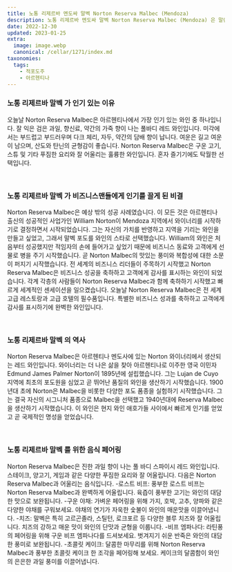```yaml
---
title: 노통 리제르바 멘도싸 말벡 Norton Reserva Malbec (Mendoza)
description: 노통 리제르바 멘도싸 말벡 Norton Reserva Malbec (Mendoza) 은 말린 과일, 향신료 및 미묘한 오크 풍미의 독특한 조합을 제공하는 강력하고 복합적인 레드 와인입니다.
date: 2022-12-30
updated: 2023-01-25
extra:
  image: image.webp
  canonical: /cellar/1271/index.md
taxonomies:
  tags: 
    - 적포도주
    - 아르헨티나
---
```



### 노통 리제르바 말벡 가 인기 있는 이유

오늘날 Norton Reserva Malbec은 아르헨티나에서 가장 인기 있는 와인 중 하나입니다. 잘 익은 검은 과일, 향신료, 약간의 가죽 향이 나는 풀바디 레드 와인입니다. 미각에서는 부드럽고 부드러우며 다크 체리, 자두, 약간의 담배 향이 납니다. 여운은 길고 여운이 남으며, 산도와 탄닌의 균형감이 좋습니다. Norton Reserva Malbec은 구운 고기, 스튜 및 기타 푸짐한 요리와 잘 어울리는 훌륭한 와인입니다. 혼자 즐기기에도 탁월한 선택입니다.

&nbsp;  

### 노통 리제르바 말벡 가 비즈니스맨들에게 인기를 끌게 된 비결

Norton Reserva Malbec은 예상 밖의 성공 사례였습니다. 이 모든 것은 아르헨티나 출신의 성공적인 사업가인 William Norton이 Mendoza 지역에서 와이너리를 시작하기로 결정하면서 시작되었습니다. 그는 자신의 가치를 반영하고 지역을 기리는 와인을 만들고 싶었고, 그래서 말벡 포도를 와인의 스타로 선택했습니다. William의 와인은 처음부터 성공했지만 적임자의 손에 들어가고 싶었기 때문에 비즈니스 동료와 고객에게 선물로 병을 주기 시작했습니다. 곧 Norton Malbec의 맛있는 풍미와 복합성에 대한 소문이 퍼지기 시작했습니다. 전 세계의 비즈니스 리더들이 주목하기 시작했고 Norton Reserva Malbec은 비즈니스 성공을 축하하고 고객에게 감사를 표시하는 와인이 되었습니다. 각계 각층의 사람들이 Norton Reserva Malbec과 함께 축하하기 시작했고 빠르게 세계적인 센세이션을 일으켰습니다. 오늘날 Norton Reserva Malbec은 전 세계 고급 레스토랑과 고급 호텔의 필수품입니다. 특별한 비즈니스 성과를 축하하고 고객에게 감사를 표시하기에 완벽한 와인입니다.

&nbsp;  

### 노통 리제르바 말벡 의 역사

Norton Reserva Malbec은 아르헨티나 멘도사에 있는 Norton 와이너리에서 생산되는 레드 와인입니다. 와이너리는 더 나은 삶을 찾아 아르헨티나로 이주한 영국 이민자 Edmund James Palmer Norton이 1895년에 설립했습니다. 그는 Lujan de Cuyo 지역에 최초의 포도원을 심었고 곧 뛰어난 품질의 와인을 생산하기 시작했습니다. 1900년대 초에 Norton은 Malbec을 비롯한 다양한 포도 품종을 실험하기 시작했습니다. 그는 결국 자신의 시그니처 품종으로 Malbec을 선택했고 1940년대에 Reserva Malbec을 생산하기 시작했습니다. 이 와인은 현지 와인 애호가들 사이에서 빠르게 인기를 얻었고 곧 국제적인 명성을 얻었습니다.

&nbsp;  

### 노통 리제르바 말벡 를 위한 음식 페어링

Norton Reserva Malbec은 진한 과일 향이 나는 풀 바디 스파이시 레드 와인입니다. 스테이크, 양고기, 게임과 같은 다양한 푸짐한 요리와 잘 어울립니다. 다음은 Norton Reserva Malbec과 어울리는 음식입니다. -로스트 비프: 풍부한 로스트 비프는 Norton Reserva Malbec과 완벽하게 어울립니다. 육즙이 풍부한 고기는 와인의 대담한 맛으로 보완됩니다. -구운 야채: 가벼운 페어링을 위해 가지, 호박, 고추, 양파와 같은 다양한 야채를 구워보세요. 야채의 연기가 자욱한 숯불이 와인의 매운맛을 이끌어냅니다. -치즈: 말벡은 특히 고르곤졸라, 스틸턴, 로크포르 등 다양한 블루 치즈와 잘 어울립니다. 치즈의 강하고 매운 맛이 와인의 단맛과 균형을 이룹니다. -비프 엠파나다: 라틴풍의 페어링을 위해 구운 비프 엠파나다를 드셔보세요. 벗겨지기 쉬운 반죽은 와인의 대담한 풍미로 보완됩니다. -초콜릿 케이크: 달콤한 마무리를 위해 Norton Reserva Malbec과 풍부한 초콜릿 케이크 한 조각을 페어링해 보세요. 케이크의 달콤함이 와인의 은은한 과일 풍미를 이끌어냅니다.

&nbsp;  
